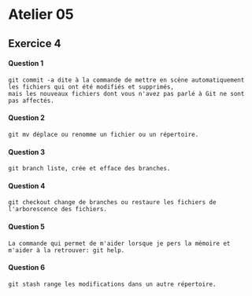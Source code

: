 # Atelier 05
## Exercice 4
#### Question 1
```
git commit -a dite à la commande de mettre en scène automatiquement les fichiers qui ont été modifiés et supprimés, 
mais les nouveaux fichiers dont vous n'avez pas parlé à Git ne sont pas affectés.

```
#### Question 2
```
git mv déplace ou renomme un fichier ou un répertoire. 
```
#### Question 3
```
git branch liste, crée et efface des branches.
```
#### Question 4
```
git checkout change de branches ou restaure les fichiers de l'arborescence des fichiers.
```
#### Question 5
```
La commande qui permet de m'aider lorsque je pers la mémoire et m'aider à la retrouver: git help.
```
#### Question 6
```
git stash range les modifications dans un autre répertoire.
```
